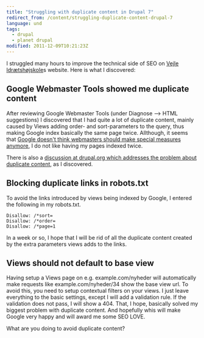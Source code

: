 ```yaml
---
title: "Struggling with duplicate content in Drupal 7"
redirect_from: /content/struggling-duplicate-content-drupal-7
language: und
tags:
  - drupal
  - planet drupal
modified: 2011-12-09T10:21:23Z
---
```


I struggled many hours to improve the technical side of SEO on [Vejle Idrætshøjskole](http://vih.dk)s website. Here is what I discovered:

Google Webmaster Tools showed me duplicate content
--------------------------------------------------

After reviewing Google Webmaster Tools (under Diagnose --> HTML suggestions) I discovered that I had quite a lot of duplicate content, mainly caused by Views adding order- and sort-parameters to the query, thus making Google index basically the same page twice. Allthough, it seems that [Google doesn't think webmasters should make special measures anymore](http://support.google.com/webmasters/bin/answer.py?hl=en&answer=66359), I do not like having my pages indexed twice.

There is also a [discussion at drupal.org which addresses the problem about duplicate content](http://drupal.org/node/345620), as I discovered.

Blocking duplicate links in robots.txt
--------------------------------------

To avoid the links introduced by views being indexed by Google, I entered the following in my robots.txt.

```
Disallow: /*sort=
Disallow: /*order=
Disallow: /*page=1
```
In a week or so, I hope that I will be rid of all the duplicate content created by the extra parameters views adds to the links.

Views should not default to base view
-------------------------------------

Having setup a Views page on e.g. example.com/nyheder will automatically make requests like example.com/nyheder/34 show the base view url. To avoid this, you need to setup contextual filters on your views. I just leave everything to the basic settings, except I will add a validation rule. If the validation does not pass, I will show a 404. That, I hope, basically solved my biggest problem with duplicate content. And hopefully whis will make Google very happy and will award me some SEO LOVE.

What are you doing to avoid duplicate content?
